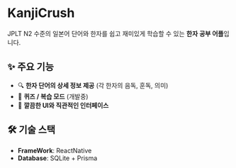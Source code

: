 # KanjiCrush

JPLT N2 수준의 일본어 단어와 한자를 쉽고 재미있게 학습할 수 있는 **한자 공부 어플**입니다.  

## ✨ 주요 기능
- 🔍 **한자 단어의 상세 정보 제공** (각 한자의 음독, 훈독, 의미)
- 📝 **퀴즈 / 복습 모드** (개발중)
- 🎨 **깔끔한 UI와 직관적인 인터페이스**

## 🛠 기술 스택
- **FrameWork**: ReactNative 
- **Database**: SQLite + Prisma
